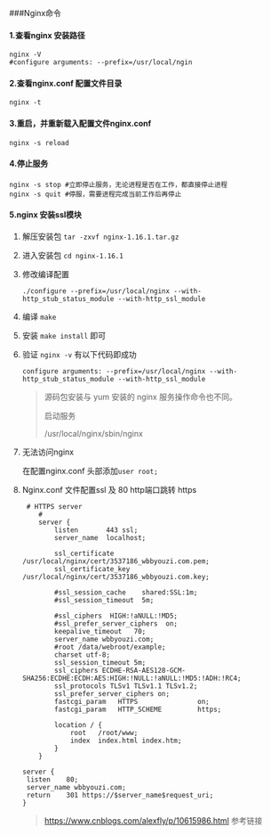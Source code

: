

###Nginx命令

#### 1.查看nginx 安装路径

```nginx
nginx -V
#configure arguments: --prefix=/usr/local/ngin
```

#### 2.查看nginx.conf 配置文件目录

```nginx
nginx -t
```

#### 3.重启，并重新载入配置文件nginx.conf

```nginx
nginx -s reload
```

#### 4.停止服务

```nginx
nginx -s stop #立即停止服务，无论进程是否在工作，都直接停止进程
nginx -s quit #停服，需要进程完成当前工作后再停止
```

#### 5.nginx 安装ssl模块

1. 解压安装包 `tar -zxvf nginx-1.16.1.tar.gz`

2. 进入安装包 `cd nginx-1.16.1`

3. 修改编译配置 

   `./configure --prefix=/usr/local/nginx --with-http_stub_status_module --with-http_ssl_module `

4. 编译 `make`

5. 安装 `make install` 即可

6. 验证 `nginx -v` 有以下代码即成功

   `configure arguments: --prefix=/usr/local/nginx --with-http_stub_status_module --with-http_ssl_module`

   > 源码包安装与 yum 安装的 nginx 服务操作命令也不同。
   >
   >  启动服务
   >
   > /usr/local/nginx/sbin/nginx
   >
   > 

7. 无法访问nginx

   在配置nginx.conf 头部添加`user root;`

   

7. Nginx.conf 文件配置ssl  及 80 http端口跳转 https

   ```nginx
    # HTTPS server
       #
       server {
           listen       443 ssl;
           server_name  localhost;
   
           ssl_certificate      /usr/local/nginx/cert/3537186_wbbyouzi.com.pem;
           ssl_certificate_key  /usr/local/nginx/cert/3537186_wbbyouzi.com.key;
   
           #ssl_session_cache    shared:SSL:1m;
           #ssl_session_timeout  5m;
   
           #ssl_ciphers  HIGH:!aNULL:!MD5;
           #ssl_prefer_server_ciphers  on;
           keepalive_timeout   70;
           server_name wbbyouzi.com;
           #root /data/webroot/example;
           charset utf-8;
           ssl_session_timeout 5m;
           ssl_ciphers ECDHE-RSA-AES128-GCM-SHA256:ECDHE:ECDH:AES:HIGH:!NULL:!aNULL:!MD5:!ADH:!RC4;
           ssl_protocols TLSv1 TLSv1.1 TLSv1.2;
           ssl_prefer_server_ciphers on;
           fastcgi_param   HTTPS               on;
           fastcgi_param   HTTP_SCHEME         https;
   
           location / {
               root   /root/www;
               index  index.html index.htm;
           }
       }
   
   server {
   	listen    80;
   	server_name wbbyouzi.com;
   	return    301 https://$server_name$request_uri;
   }
   
   ```

   > https://www.cnblogs.com/alexfly/p/10615986.html 参考链接

​		 
